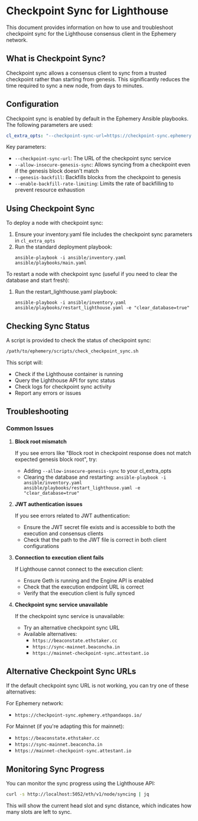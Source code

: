 # Checkpoint Sync for Lighthouse

This document provides information on how to use and troubleshoot checkpoint sync for the Lighthouse consensus client in the Ephemery network.

## What is Checkpoint Sync?

Checkpoint sync allows a consensus client to sync from a trusted checkpoint rather than starting from genesis. This significantly reduces the time required to sync a new node, from days to minutes.

## Configuration

Checkpoint sync is enabled by default in the Ephemery Ansible playbooks. The following parameters are used:

```yaml
cl_extra_opts: "--checkpoint-sync-url=https://checkpoint-sync.ephemery.ethpandaops.io/ --genesis-backfill --database-schema=v11 --target-peers=70 --disable-deposit-contract-sync --prune-payloads --allow-insecure-genesis-sync --enable-backfill-rate-limiting --execution-timeout-multiplier=60 --heap-profiling-dir=/data/heap_profiles"
```

Key parameters:
- `--checkpoint-sync-url`: The URL of the checkpoint sync service
- `--allow-insecure-genesis-sync`: Allows syncing from a checkpoint even if the genesis block doesn't match
- `--genesis-backfill`: Backfills blocks from the checkpoint to genesis
- `--enable-backfill-rate-limiting`: Limits the rate of backfilling to prevent resource exhaustion

## Using Checkpoint Sync

To deploy a node with checkpoint sync:

1. Ensure your inventory.yaml file includes the checkpoint sync parameters in `cl_extra_opts`
2. Run the standard deployment playbook:
   ```
   ansible-playbook -i ansible/inventory.yaml ansible/playbooks/main.yaml
   ```

To restart a node with checkpoint sync (useful if you need to clear the database and start fresh):

1. Run the restart_lighthouse.yaml playbook:
   ```
   ansible-playbook -i ansible/inventory.yaml ansible/playbooks/restart_lighthouse.yaml -e "clear_database=true"
   ```

## Checking Sync Status

A script is provided to check the status of checkpoint sync:

```bash
/path/to/ephemery/scripts/check_checkpoint_sync.sh
```

This script will:
- Check if the Lighthouse container is running
- Query the Lighthouse API for sync status
- Check logs for checkpoint sync activity
- Report any errors or issues

## Troubleshooting

### Common Issues

1. **Block root mismatch**

   If you see errors like "Block root in checkpoint response does not match expected genesis block root", try:
   - Adding `--allow-insecure-genesis-sync` to your cl_extra_opts
   - Clearing the database and restarting: `ansible-playbook -i ansible/inventory.yaml ansible/playbooks/restart_lighthouse.yaml -e "clear_database=true"`

2. **JWT authentication issues**

   If you see errors related to JWT authentication:
   - Ensure the JWT secret file exists and is accessible to both the execution and consensus clients
   - Check that the path to the JWT file is correct in both client configurations

3. **Connection to execution client fails**

   If Lighthouse cannot connect to the execution client:
   - Ensure Geth is running and the Engine API is enabled
   - Check that the execution endpoint URL is correct
   - Verify that the execution client is fully synced

4. **Checkpoint sync service unavailable**

   If the checkpoint sync service is unavailable:
   - Try an alternative checkpoint sync URL
   - Available alternatives:
     - `https://beaconstate.ethstaker.cc`
     - `https://sync-mainnet.beaconcha.in`
     - `https://mainnet-checkpoint-sync.attestant.io`

## Alternative Checkpoint Sync URLs

If the default checkpoint sync URL is not working, you can try one of these alternatives:

For Ephemery network:
- `https://checkpoint-sync.ephemery.ethpandaops.io/`

For Mainnet (if you're adapting this for mainnet):
- `https://beaconstate.ethstaker.cc`
- `https://sync-mainnet.beaconcha.in`
- `https://mainnet-checkpoint-sync.attestant.io`

## Monitoring Sync Progress

You can monitor the sync progress using the Lighthouse API:

```bash
curl -s http://localhost:5052/eth/v1/node/syncing | jq
```

This will show the current head slot and sync distance, which indicates how many slots are left to sync.
